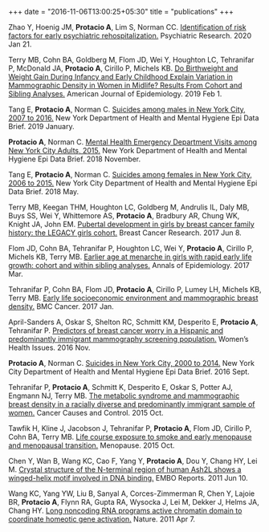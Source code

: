 +++
date = "2016-11-06T13:00:25+05:30"
title = "publications"
+++

Zhao Y, Hoenig JM, **Protacio A**, Lim S, Norman CC. [Identification of risk factors for early psychiatric rehospitalization.][1] Psychiatric Research. 2020 Jan 21.

Terry MB, Cohn BA, Goldberg M, Flom JD, Wei Y, Houghton LC, Tehranifar P, McDonald JA, **Protacio A**, Cirillo P, Michels KB. [Do Birthweight and Weight Gain During Infancy and Early Childhood Explain Variation in Mammographic Density in Women in Midlife? Results From Cohort and Sibling Analyses.][2] American Journal of Epidemiology. 2019 Feb 1. 

Tang E, **Protacio A**, Norman C. [Suicides among males in New York City, 2007 to 2016.][3] New York Department of Health and Mental Hygiene Epi Data Brief. 2019 January.

**Protacio A**, Norman C. [Mental Health Emergency Department Visits among New York City Adults, 2015.][4] New York Department of Health and Mental Hygiene Epi Data Brief. 2018 November.

Tang E, **Protacio A**, Norman C. [Suicides among females in New York City, 2006 to 2015.][5] New York City Department of Health and Mental Hygiene Epi Data Brief. 2018 May.

Terry MB, Keegan THM, Houghton LC, Goldberg M, Andrulis IL, Daly MB, Buys SS, Wei Y, Whittemore AS, **Protacio A**, Bradbury AR, Chung WK, Knight JA, John EM. [Pubertal development in girls by breast cancer family history: the LEGACY girls cohort.][6] Breast Cancer Research. 2017 Jun 8. 

Flom JD, Cohn BA, Tehranifar P, Houghton LC, Wei Y, **Protacio A**, Cirillo P, Michels KB, Terry MB. [Earlier age at menarche in girls with rapid early life growth: cohort and within sibling analyses.][7] Annals of Epidemiology. 2017 Mar. 

Tehranifar P, Cohn BA, Flom JD, **Protacio A**, Cirillo P, Lumey LH, Michels KB, Terry MB. [Early life socioeconomic environment and mammographic breast density.][8] BMC Cancer. 2017 Jan. 

April-Sanders A, Oskar S, Shelton RC, Schmitt KM, Desperito E, **Protacio A**, Tehranifar P. [Predictors of breast cancer worry in a Hispanic and predominantly immigrant mammography screening population.][9] Women’s Health Issues. 2016 Nov.

**Protacio A**, Norman C. [Suicides in New York City, 2000 to 2014.][10] New York City Department of Health and Mental Hygiene Epi Data Brief. 2016 Sept.

Tehranifar P, **Protacio A**, Schmitt K, Desperito E, Oskar S, Potter AJ, Engmann NJ, Terry MB. [The metabolic syndrome and mammographic breast density in a racially diverse and predominantly immigrant sample of women.][11] Cancer Causes and Control. 2015 Oct. 

Tawfik H, Kline J, Jacobson J, Tehranifar P, **Protacio A**, Flom JD, Cirillo P, Cohn BA, Terry MB. [Life course exposure to smoke and early menopause and menopausal transition.][12] Menopause. 2015 Oct. 

Chen Y, Wan B, Wang KC, Cao F, Yang Y, **Protacio A**, Dou Y, Chang HY, Lei M. [Crystal structure of the N-terminal region of human Ash2L shows a winged-helix motif involved in DNA binding.][13] EMBO Reports. 2011 Jun 10. 

Wang KC, Yang YW, Liu B, Sanyal A, Corces-Zimmerman R, Chen Y, Lajoie BR, **Protacio A**, Flynn RA,
Gupta RA, Wysocka J, Lei M, Dekker J, Helms JA, Chang HY. [Long noncoding RNA programs active chromatin domain to coordinate homeotic gene activation.][14] Nature. 2011 Apr 7. 

[1]: https://www.ncbi.nlm.nih.gov/pubmed/32035374
[2]: https://www.ncbi.nlm.nih.gov/pubmed/30383202
[3]: https://www1.nyc.gov/assets/doh/downloads/pdf/epi/databrief108.pdf
[4]: https://www1.nyc.gov/assets/doh/downloads/pdf/epi/databrief107.pdf
[5]: https://www1.nyc.gov/assets/doh/downloads/pdf/epi/databrief101.pdf
[6]: https://www.ncbi.nlm.nih.gov/pubmed/28595647
[7]: https://www.ncbi.nlm.nih.gov/pubmed/28215584
[8]: https://www.ncbi.nlm.nih.gov/pubmed/28068940
[9]: https://www.ncbi.nlm.nih.gov/pubmed/27863982
[10]: https://www1.nyc.gov/assets/doh/downloads/pdf/epi/databrief75.pdf
[11]: https://www.ncbi.nlm.nih.gov/pubmed/26169301
[12]: https://www.ncbi.nlm.nih.gov/pubmed/25803667
[13]: https://www.ncbi.nlm.nih.gov/pubmed/21660059
[14]: https://www.ncbi.nlm.nih.gov/pubmed/21423168




